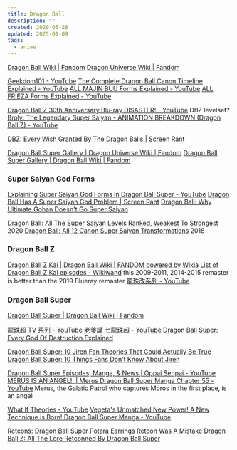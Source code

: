 ```yaml
---
title: Dragon Ball
description: ""
created: 2020-05-28
updated: 2025-01-09
tags:
  - anime
---
```


[Dragon Ball Wiki | Fandom](https://dragonball.fandom.com/wiki/Main_Page)
[Dragon Universe Wiki | Fandom](https://dragonballuniverse.fandom.com/wiki/Dragon_Ball_Universe_Wiki)

[Geekdom101 - YouTube](https://www.youtube.com/channel/UCgIqhB8oD5SZ0yUSp71VCOQ)
[The Complete Dragon Ball Canon Timeline Explained - YouTube](https://www.youtube.com/watch?v=AZ_qfMCS_8s)
[ALL MAJIN BUU Forms Explained - YouTube](https://www.youtube.com/watch?v=dYHFqW5aAZ4)
[ALL FRIEZA Forms Explained - YouTube](https://www.youtube.com/watch?v=mhN7cDy2JSY)

[Dragon Ball Z 30th Anniversary Blu-ray DISASTER! - YouTube](https://www.youtube.com/watch?v=TR8eAfJjNEw)
DBZ levelset?
[Broly: The Legendary Super Saiyan - ANIMATION BREAKDOWN (Dragon Ball Z) - YouTube](https://www.youtube.com/watch?v=Z2WtnSUfqIA)

[DBZ: Every Wish Granted By The Dragon Balls | Screen Rant](https://screenrant.com/dragon-balls-every-wish-granted/)

[Dragon Ball Super Gallery | Dragon Universe Wiki | Fandom](https://dragonballuniverse.fandom.com/wiki/Dragon_Ball_Super_Gallery)
[Dragon Ball Super Gallery | Dragon Ball Wiki | Fandom](https://dragonball.fandom.com/wiki/Dragon_Ball_Super_Gallery)

### Super Saiyan God Forms

[Explaining Super Saiyan God Forms in Dragon Ball Super - YouTube](https://www.youtube.com/watch?v=MFiSEpJgqk4)
[Dragon Ball Has A Super Saiyan God Problem | Screen Rant](https://screenrant.com/dragon-ball-super-saiyan-god-red-blue-problem/)
[Dragon Ball: Why Ultimate Gohan Doesn't Go Super Saiyan](https://screenrant.com/dragon-ball-ultimate-gohan-mystic-potential-unlocked-not-super-saiyan-reason/)

[Dragon Ball: All The Super Saiyan Levels Ranked, Weakest To Strongest](https://screenrant.com/dragon-ball-every-level-super-saiyan-ranked-weakest-strongest/) 2020
[Dragon Ball: All 12 Canon Super Saiyan Transformations](https://screenrant.com/dragon-ball-canon-super-saiyan-transformations-explained/) 2018

### Dragon Ball Z

[Dragon Ball Z Kai | Dragon Ball Wiki | FANDOM powered by Wikia](https://dragonball.fandom.com/wiki/Dragon_Ball_Z_Kai)
[List of Dragon Ball Z Kai episodes - Wikiwand](https://www.wikiwand.com/en/List_of_Dragon_Ball_Z_Kai_episodes) this 2009-2011, 2014-2015 remaster is better than the 2019 Blueray remaster
[龍珠改系列 - YouTube](https://www.youtube.com/playlist?list=PLzs8RCxI9YdSaqXkafdAjpXLfzVPJx_dQ)

### Dragon Ball Super

[Dragon Ball Super | Dragon Ball Wiki | Fandom](<https://dragonball.fandom.com/wiki/Dragon_Ball_Super_(manga)>)

[龍珠超 TV 系列 - YouTube](https://www.youtube.com/playlist?list=PLzs8RCxI9YdSrEA03Z2DcfMsvcRDe6Rag)
[老爹講 七龍珠超 - YouTube](https://www.youtube.com/playlist?list=PL271qe52OuA7TY9NUyQ9GWWpDFfPLzDVX)
[Dragon Ball Super: Every God Of Destruction Explained](https://screenrant.com/dragon-ball-super-god-destruction-all/)

[Dragon Ball Super: 10 Jiren Fan Theories That Could Actually Be True](https://screenrant.com/dragon-ball-super-jiren-fan-theories-actually-true/)
[Dragon Ball Super: 10 Things Fans Don't Know About Jiren](https://screenrant.com/dragon-ball-super-jiren-facts/)

[Dragon Ball Super Episodes, Manga, & News | Oppai Senpai - YouTube](https://www.youtube.com/playlist?list=PLVxmHrFRlmBiUTnl8PJamr1tVYWmxATas)
[MERUS IS AN ANGEL!! | Merus Dragon Ball Super Manga Chapter 55 - YouTube](https://www.youtube.com/watch?v=M0kXBL2JOpc) Merus, the Galatic Patrol who captures Moros in the first place, is an angel

[What If Theories - YouTube](https://www.youtube.com/channel/UCGsKB_8kKOrtL0Q3h7VbFWg)
[Vegeta's Unmatched New Power! A New Technique is Born! Dragon Ball Super Manga - YouTube](https://www.youtube.com/watch?v=u6GtYy_W-Uo)

Retcons:
[Dragon Ball Super Potara Earrings Retcon Was A Mistake](https://screenrant.com/dragon-ball-super-potara-earrings-retcon-mistake-bad/)
[Dragon Ball Z: All The Lore Retconned By Dragon Ball Super](https://screenrant.com/dragon-ball-super-lore-retcon-changes/)
